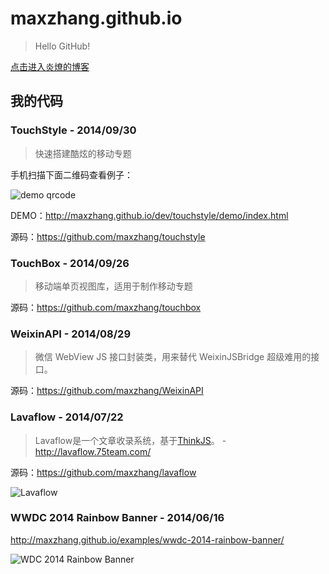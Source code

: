 maxzhang.github.io
==================

> Hello GitHub!

[点击进入炎燎的博客](https://github.com/maxzhang/maxzhang.github.com/issues?state=open)


## 我的代码

### TouchStyle - 2014/09/30

> 快速搭建酷炫的移动专题

手机扫描下面二维码查看例子：

![demo qrcode](http://maxzhang.github.io/dev/touchstyle/demo/qrcode.png)

DEMO：http://maxzhang.github.io/dev/touchstyle/demo/index.html

源码：https://github.com/maxzhang/touchstyle


### TouchBox - 2014/09/26

> 移动端单页视图库，适用于制作移动专题

源码：https://github.com/maxzhang/touchbox


### WeixinAPI - 2014/08/29

> 微信 WebView JS 接口封装类，用来替代 WeixinJSBridge 超级难用的接口。

源码：https://github.com/maxzhang/WeixinAPI


### Lavaflow - 2014/07/22

> Lavaflow是一个文章收录系统，基于[ThinkJS](http://www.thinkjs.org)。 - http://lavaflow.75team.com/

源码：https://github.com/maxzhang/lavaflow

![Lavaflow](https://raw.githubusercontent.com/maxzhang/maxzhang.github.com/master/examples/images/lavaflow-preview.png)


### WWDC 2014 Rainbow Banner - 2014/06/16

http://maxzhang.github.io/examples/wwdc-2014-rainbow-banner/

![WDC 2014 Rainbow Banner](https://raw.githubusercontent.com/maxzhang/maxzhang.github.com/master/examples/images/wwdc-rainbow.png)

